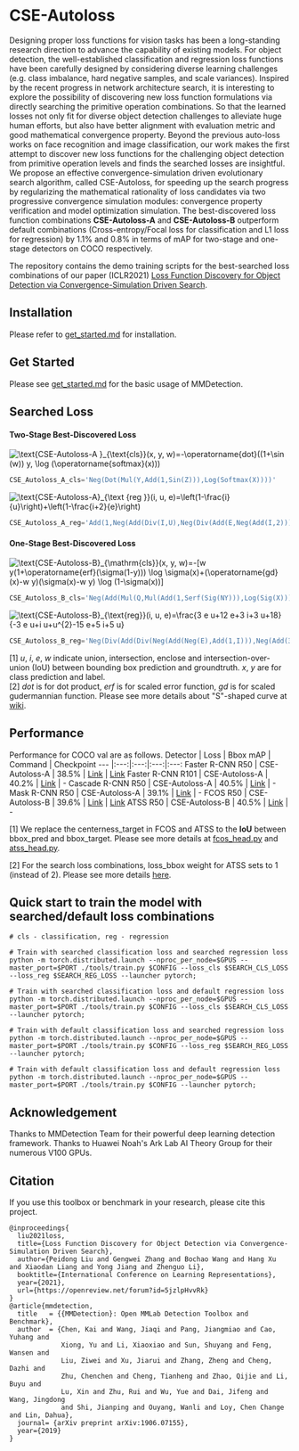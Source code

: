 # CSE-Autoloss

Designing proper loss functions for vision tasks has been a long-standing research direction to advance the capability of existing models. For object detection, the well-established classification and regression loss functions have been carefully designed by considering diverse learning challenges (e.g. class imbalance, hard negative samples, and scale variances). Inspired by the recent progress in network architecture search, it is interesting to explore the possibility of discovering new loss function formulations via directly searching the primitive operation combinations. So that the learned losses not only fit for diverse object detection challenges to alleviate huge human efforts, but also have better alignment with evaluation metric and good mathematical convergence property. Beyond the previous auto-loss works on face recognition and image classification, our work makes the first attempt to discover new loss functions for the challenging object detection from primitive operation levels and finds the searched losses are insightful. We propose an effective convergence-simulation driven evolutionary search algorithm, called CSE-Autoloss, for speeding up the search progress by regularizing the mathematical rationality of loss candidates via two progressive convergence simulation modules: convergence property verification and model optimization simulation. The best-discovered loss function combinations **CSE-Autoloss-A** and **CSE-Autoloss-B** outperform default combinations (Cross-entropy/Focal loss for classification and L1 loss for regression) by 1.1\% and 0.8\% in terms of mAP for two-stage and one-stage detectors on COCO respectively.

The repository contains the demo training scripts for the best-searched loss combinations of our paper (ICLR2021) [Loss Function Discovery for Object Detection via Convergence-Simulation Driven Search](https://openreview.net/pdf?id=5jzlpHvvRk). 

## Installation
Please refer to [get_started.md](docs/get_started.md) for installation.

## Get Started
Please see [get_started.md](docs/get_started.md) for the basic usage of MMDetection.

## Searched Loss 

#### Two-Stage Best-Discovered Loss

<p href="https://www.codecogs.com/eqnedit.php?latex=\text&space;{&space;CSE-Autoloss-A&space;}_{\text&space;{cls&space;}}(x,&space;y,&space;w)=-\operatorname{dot}((1&plus;\sin&space;(w))&space;y,&space;\log&space;(\operatorname{softmax}(x)))" target="_blank"><img src="https://latex.codecogs.com/png.latex?\text&space;{&space;CSE-Autoloss-A&space;}_{\text&space;{cls&space;}}(x,&space;y,&space;w)=-\operatorname{dot}((1&plus;\sin&space;(w))&space;y,&space;\log&space;(\operatorname{softmax}(x)))" title="\text{CSE-Autoloss-A }_{\text{cls}}(x, y, w)=-\operatorname{dot}((1+\sin (w)) y, \log (\operatorname{softmax}(x)))" /></p>

```python
CSE_Autoloss_A_cls='Neg(Dot(Mul(Y,Add(1,Sin(Z))),Log(Softmax(X))))'
```

<p href="https://www.codecogs.com/eqnedit.php?latex=\text&space;{&space;CSE-Autoloss-A}_{\text&space;{reg&space;}}(i,&space;u,&space;e)=\left(1-\frac{i}{u}\right)&plus;\left(1-\frac{i&plus;2}{e}\right)" target="_blank"><img src="https://latex.codecogs.com/png.latex?\text&space;{&space;CSE-Autoloss-A}_{\text&space;{reg&space;}}(i,&space;u,&space;e)=\left(1-\frac{i}{u}\right)&plus;\left(1-\frac{i&plus;2}{e}\right)" title="\text{CSE-Autoloss-A}_{\text {reg }}(i, u, e)=\left(1-\frac{i}{u}\right)+\left(1-\frac{i+2}{e}\right)" /></p>

```python
CSE_Autoloss_A_reg='Add(1,Neg(Add(Div(I,U),Neg(Div(Add(E,Neg(Add(I,2))),E)))))'
```

#### One-Stage Best-Discovered Loss

<p href="https://www.codecogs.com/eqnedit.php?latex=\text&space;{&space;CSE-Autoloss-B}_{\mathrm{cls}}(x,&space;y,&space;w)=-[w&space;y(1&plus;\operatorname{erf}(\sigma(1-y)))&space;\log&space;\sigma(x)&plus;(\operatorname{gd}(x)-w&space;y)(\sigma(x)-w&space;y)&space;\log&space;(1-\sigma(x))]" target="_blank"><img src="https://latex.codecogs.com/png.latex?\text&space;{&space;CSE-Autoloss-B}_{\mathrm{cls}}(x,&space;y,&space;w)=-[w&space;y(1&plus;\operatorname{erf}(\sigma(1-y)))&space;\log&space;\sigma(x)&plus;(\operatorname{gd}(x)-w&space;y)(\sigma(x)-w&space;y)&space;\log&space;(1-\sigma(x))]" title="\text{CSE-Autoloss-B}_{\mathrm{cls}}(x, y, w)=-[w y(1+\operatorname{erf}(\sigma(1-y))) \log \sigma(x)+(\operatorname{gd}(x)-w y)(\sigma(x)-w y) \log (1-\sigma(x))]" /></p>

```python
CSE_Autoloss_B_cls='Neg(Add(Mul(Q,Mul(Add(1,Serf(Sig(NY))),Log(Sig(X)))),Mul(Add(Sgdf(X),Neg(Q)),Mul(Add(Add(1,Neg(Q)),Neg(Add(1,Neg(Sig(X))))),Log(Add(1,Neg(Sig(X))))))))'
```

<p href="https://www.codecogs.com/eqnedit.php?latex=\text&space;{&space;CSE-Autoloss-B}_{\text&space;{reg&space;}}(i,&space;u,&space;e)=\frac{3&space;e&space;u&plus;12&space;e&plus;3&space;i&plus;3&space;u&plus;18}{-3&space;e&space;u&plus;i&space;u&plus;u^{2}-15&space;e&plus;5&space;i&plus;5&space;u}" target="_blank"><img src="https://latex.codecogs.com/png.latex?\text&space;{&space;CSE-Autoloss-B}_{\text&space;{reg&space;}}(i,&space;u,&space;e)=\frac{3&space;e&space;u&plus;12&space;e&plus;3&space;i&plus;3&space;u&plus;18}{-3&space;e&space;u&plus;i&space;u&plus;u^{2}-15&space;e&plus;5&space;i&plus;5&space;u}" title="\text{CSE-Autoloss-B}_{\text{reg}}(i, u, e)=\frac{3 e u+12 e+3 i+3 u+18}{-3 e u+i u+u^{2}-15 e+5 i+5 u}" /></p>

```python
CSE_Autoloss_B_reg='Neg(Div(Add(Div(Neg(Add(Neg(E),Add(1,I))),Neg(Add(3,Add(2,U)))),Add(Div(E,E),Div(Neg(E),Neg(1)))),Neg(Add(Div(Neg(Add(U,Div(I,1))),Neg(3)),Neg(E)))))'
```

[1] *u*, *i*, *e*, *w* indicate union, intersection, enclose and intersection-over-union (IoU) between bounding box prediction and groundtruth. *x*, *y* are for class prediction and label.  
[2] *dot* is for dot product, *erf* is for scaled error function, *gd* is for scaled gudermannian function. Please see more details about "S"-shaped curve at [wiki](https://en.wikipedia.org/wiki/Sigmoid_function).

## Performance
Performance for COCO val are as follows.
Detector | Loss | Bbox mAP | Command | Checkpoint
--- |:---:|:---:|:---:|:---:
Faster R-CNN R50 | CSE-Autoloss-A | 38.5% | [Link](commands/faster_rcnn_r50_fpn_giou_1x_coco.sh) | [Link](https://drive.google.com/file/d/1WtKEJo5bKp4rKq6382CXs7dsd90sSWv1/view?usp=sharing)
Faster R-CNN R101 | CSE-Autoloss-A | 40.2% | [Link](commands/faster_rcnn_r101_fpn_giou_1x_coco.sh) | -
Cascade R-CNN R50 | CSE-Autoloss-A | 40.5% | [Link](commands/cascade_rcnn_r50_fpn_giou_1x_coco.sh) | -
Mask R-CNN R50 | CSE-Autoloss-A | 39.1% | [Link](commands/mask_rcnn_r50_fpn_giou_1x_coco.sh) | -
FCOS R50 | CSE-Autoloss-B | 39.6% | [Link](commands/fcos_center-normbbox-centeronreg-giou_r50_caffe_fpn_gn-head_4x4_1x_coco.sh) | [Link](https://drive.google.com/file/d/1c53qgqsIUnQ1EuOksGGfy7gdlh7PWR2S/view?usp=sharing)
ATSS R50 | CSE-Autoloss-B | 40.5% | [Link](commands/atss_r50_fpn_giou_1x_coco_w1.sh) | -

[1] We replace the centerness_target in FCOS and ATSS to the **IoU** between bbox_pred and bbox_target. Please see more details at [fcos_head.py](https://github.com/PerdonLiu/CSE-Autoloss/blob/b0a0ec56e3b531604683a8cc8e9df37a9cef3b0b/mmdet/models/dense_heads/fcos_head.py#L235-L239) and [atss_head.py](https://github.com/PerdonLiu/CSE-Autoloss/blob/b0a0ec56e3b531604683a8cc8e9df37a9cef3b0b/mmdet/models/dense_heads/atss_head.py#L196-L200).

[2] For the search loss combinations, loss_bbox weight for ATSS sets to 1 (instead of 2). Please see more details [here](configs/atss/atss_r50_fpn_giou_1x_coco_w1.py). 

## Quick start to train the model with searched/default loss combinations

```
# cls - classification, reg - regression

# Train with searched classification loss and searched regression loss
python -m torch.distributed.launch --nproc_per_node=$GPUS --master_port=$PORT ./tools/train.py $CONFIG --loss_cls $SEARCH_CLS_LOSS --loss_reg $SEARCH_REG_LOSS --launcher pytorch;

# Train with searched classification loss and default regression loss
python -m torch.distributed.launch --nproc_per_node=$GPUS --master_port=$PORT ./tools/train.py $CONFIG --loss_cls $SEARCH_CLS_LOSS --launcher pytorch;

# Train with default classification loss and searched regression loss
python -m torch.distributed.launch --nproc_per_node=$GPUS --master_port=$PORT ./tools/train.py $CONFIG --loss_reg $SEARCH_REG_LOSS --launcher pytorch;

# Train with default classification loss and default regression loss
python -m torch.distributed.launch --nproc_per_node=$GPUS --master_port=$PORT ./tools/train.py $CONFIG --launcher pytorch;
```

## Acknowledgement
Thanks to MMDetection Team for their powerful deep learning detection framework. Thanks to Huawei Noah's Ark Lab AI Theory Group for their numerous V100 GPUs.

## Citation
If you use this toolbox or benchmark in your research, please cite this project.


```
@inproceedings{
  liu2021loss,
  title={Loss Function Discovery for Object Detection via Convergence-Simulation Driven Search},
  author={Peidong Liu and Gengwei Zhang and Bochao Wang and Hang Xu and Xiaodan Liang and Yong Jiang and Zhenguo Li},
  booktitle={International Conference on Learning Representations},
  year={2021},
  url={https://openreview.net/forum?id=5jzlpHvvRk}
}
@article{mmdetection,
  title   = {{MMDetection}: Open MMLab Detection Toolbox and Benchmark},
  author  = {Chen, Kai and Wang, Jiaqi and Pang, Jiangmiao and Cao, Yuhang and
             Xiong, Yu and Li, Xiaoxiao and Sun, Shuyang and Feng, Wansen and
             Liu, Ziwei and Xu, Jiarui and Zhang, Zheng and Cheng, Dazhi and
             Zhu, Chenchen and Cheng, Tianheng and Zhao, Qijie and Li, Buyu and
             Lu, Xin and Zhu, Rui and Wu, Yue and Dai, Jifeng and Wang, Jingdong
             and Shi, Jianping and Ouyang, Wanli and Loy, Chen Change and Lin, Dahua},
  journal= {arXiv preprint arXiv:1906.07155},
  year={2019}
}
```